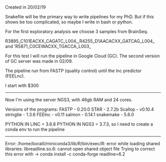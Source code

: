 Created in 20/02/19

Snakefile will be the primary way to write pipelines for my PhD. But if this shows be too complicated, so maybe I write in bash or python.

For the first exploratory analysis we choose 3 samples from BrainSeq.

R3895_C101EACXX_CAGATC_L004_,R4255_D1AACACXX_GATCAG_L004_ and 'R5871_C0CEWACXX_TGACCA_L003_

For this test I will run the pipeline in Google Cloud (GC). The second version of GC server
was made in 02/09.

The pipeline run from FASTP (quality control) until the lnc predictor (FEELnc).

I start with $300

-----------------------------------------------------------------
Now I'm using the server NGS3, with 46gb RAM and 24 cores.

Versions of the programs:
FASTP - 0.20.0
STAR - 2.7.2b
Scallop - v0.10.4
stringtie - 1.3.6
FEElnc - v0.11
salmon - 0.14.1
snakemake - 5.6.0

PYTHON IN LINC = 3.6.8
PYTHON IN NGS3 = 3.7.3, so I need to create a conda env to run the pipeline

----------------------------------------------------------------
Error: /home/boralli/miniconda3/lib/R/bin/exec/R: error while loading shared
libraries: libreadline.so.6: cannot open shared object file
Trying to correct this error with -> conda install -c conda-forge readline=6.2
